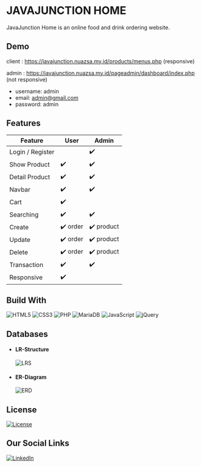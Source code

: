# JAVAJUNCTION HOME
JavaJunction Home is an online food and drink ordering website.

## Demo
client : https://javajunction.nuazsa.my.id/products/menus.php (responsive)

admin : https://javajunction.nuazsa.my.id/pageadmin/dashboard/index.php (not responsive)
- username: admin
- email: admin@gmail.com
- password: admin


## Features
| Feature | User | Admin |
| ------- | ---- | ----- |
| Login / Register || ✔️|
| Show Product |✔️| ✔️|
| Detail Product |✔️| ✔️|
| Navbar |✔️| ✔️|
| Cart |✔️| |
| Searching |✔️| ✔️|
| Create |✔️ order| ✔️ product| 
| Update |✔️ order| ✔️ product| 
| Delete |✔️ order| ✔️ product| 
| Transaction |✔️| ✔️|
| Responsive |✔️| |

## Build With

![HTML5](https://img.shields.io/badge/html5-%23E34F26.svg?style=for-the-badge&logo=html5&logoColor=white)  ![CSS3](https://img.shields.io/badge/css3-%231572B6.svg?style=for-the-badge&logo=css3&logoColor=white) ![PHP](https://img.shields.io/badge/php-%23777BB4.svg?style=for-the-badge&logo=php&logoColor=white) ![MariaDB](https://img.shields.io/badge/MariaDB-003545?style=for-the-badge&logo=mariadb&logoColor=white) ![JavaScript](https://img.shields.io/badge/javascript-%23323330.svg?style=for-the-badge&logo=javascript&logoColor=%23F7DF1E) ![jQuery](https://img.shields.io/badge/jquery-%230769AD.svg?style=for-the-badge&logo=jquery&logoColor=white) 
## Databases
- #### LR-Structure
  ![LRS](https://github.com/nuazsa/javajunction/assets/113576322/516dc30a-f974-4d4a-b315-d882346bfbc6)
- #### ER-Diagram
  ![ERD](https://github.com/nuazsa/javajunction/assets/113576322/a762bdd5-b342-4c19-aad9-d6a03eceab05)

## License
[![License](https://img.shields.io/badge/License-BSD_3--Clause-blue.svg)](https://opensource.org/licenses/BSD-3-Clause)

## Our Social Links
[![LinkedIn](https://img.shields.io/badge/linkedin-%230077B5.svg?style=normal&logo=linkedin&logoColor=white)](https://www.linkedin.com/in/nur-azis-saputra-b7866a170/)
